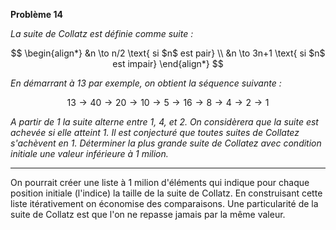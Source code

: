 **Problème 14**

_La suite de Collatz est définie comme suite :_

$$
\begin{align*}
&n \to n/2 \text{ si $n$ est pair} \\
&n \to 3n+1 \text{ si $n$ est impair}
\end{align*}
$$

_En démarrant à $13$ par exemple, on obtient la séquence suivante :_

$$
13 \to 40 \to 20 \to 10 \to 5 \to 16 \to 8 \to 4 \to 2 \to 1
$$

_A partir de $1$ la suite alterne entre $1$, $4$, et $2$. On considèrera que la suite est achevée si elle atteint $1$. Il est conjecturé que toutes suites de Collatez s'achèvent en $1$. Déterminer la plus grande suite de Collatez avec condition initiale une valeur inférieure à 1 milion._ 

___

On pourrait créer une liste à 1 milion d'éléments qui indique pour chaque position initiale (l'indice) la taille de la suite de Collatz. En construisant cette liste itérativement on économise des comparaisons. Une particularité de la suite de Collatz est que l'on ne repasse jamais par la même valeur.